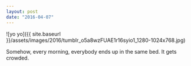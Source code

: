 ```yaml
---
layout: post
date: "2016-04-07"
---
```


![yo yo]({{ site.baseurl }}/assets/images/2016/tumblr_o5a8wzFUAE1r16syio1_1280-1024x768.jpg)

Somehow, every morning, everybody ends up in the same bed. It gets crowded.
